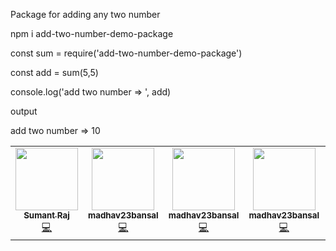 Package for adding any two number

npm i add-two-number-demo-package

const sum = require('add-two-number-demo-package')

const add = sum(5,5)                                                       

console.log('add two number => ', add)

output

  add two number => 10
  
  
  
<!-- ALL-CONTRIBUTORS-LIST:START - Do not remove or modify this section -->
<!-- prettier-ignore-start -->
<!-- markdownlint-disable -->
<table>
  <tr>
    <td align="center"><a href="https://github.com/raj2611"><img src="https://avatars1.githubusercontent.com/u/23263053?v=4" width="100px;" alt=""/><br /><sub><b>Sumant Raj</b></sub></a><br /><a href="https://github.com/GeekyAnts/flutter-starter/commits?author=raj2611" title="Code">💻</a></td>
    <td align="center"><a href="https://github.com/madhav23bansal"><img src="https://avatars0.githubusercontent.com/u/52946553?v=4" width="100px;" alt=""/><br /><sub><b>madhav23bansal</b></sub></a><br /><a href="https://github.com/GeekyAnts/flutter-starter/commits?author=madhav23bansal" title="Code">💻</a></td>
    <td align="center"><a href="https://github.com/madhav23bansal"><img src="https://avatars0.githubusercontent.com/u/52946553?v=4" width="100px;" alt=""/><br /><sub><b>madhav23bansal</b></sub></a><br /><a href="https://github.com/GeekyAnts/flutter-starter/commits?author=madhav23bansal" title="Code">💻</a></td>
    <td align="center"><a href="https://github.com/madhav23bansal"><img src="https://avatars0.githubusercontent.com/u/52946553?v=4" width="100px;" alt=""/><br /><sub><b>madhav23bansal</b></sub></a><br /><a href="https://github.com/GeekyAnts/flutter-starter/commits?author=madhav23bansal" title="Code">💻</a></td>
    <td align="center"><a href="https://github.com/madhav23bansal"><img src="https://avatars0.githubusercontent.com/u/52946553?v=4" width="100px;" alt=""/><br /><sub><b>madhav23bansal</b></sub></a><br /><a href="https://github.com/GeekyAnts/flutter-starter/commits?author=madhav23bansal" title="Code">💻</a></td>
    <td align="center"><a href="https://github.com/madhav23bansal"><img src="https://avatars0.githubusercontent.com/u/52946553?v=4" width="100px;" alt=""/><br /><sub><b>madhav23bansal</b></sub></a><br /><a href="https://github.com/GeekyAnts/flutter-starter/commits?author=madhav23bansal" title="Code">💻</a></td><td align="center"><a href="https://github.com/madhav23bansal"><img src="https://avatars0.githubusercontent.com/u/52946553?v=4" width="100px;" alt=""/><br /><sub><b>madhav23bansal</b></sub></a><br /><a href="https://github.com/GeekyAnts/flutter-starter/commits?author=madhav23bansal" title="Code">💻</a></td><td align="center"><a href="https://github.com/madhav23bansal"><img src="https://avatars0.githubusercontent.com/u/52946553?v=4" width="100px;" alt=""/><br /><sub><b>madhav23bansal</b></sub></a><br /><a href="https://github.com/GeekyAnts/flutter-starter/commits?author=madhav23bansal" title="Code">💻</a></td><td align="center"><a href="https://github.com/madhav23bansal"><img src="https://avatars0.githubusercontent.com/u/52946553?v=4" width="100px;" alt=""/><br /><sub><b>madhav23bansal</b></sub></a><br /><a href="https://github.com/GeekyAnts/flutter-starter/commits?author=madhav23bansal" title="Code">💻</a></td>
    <td align="center"><a href="https://github.com/madhav23bansal"><img src="https://avatars0.githubusercontent.com/u/52946553?v=4" width="100px;" alt=""/><br /><sub><b>madhav23bansal</b></sub></a><br /><a href="https://github.com/GeekyAnts/flutter-starter/commits?author=madhav23bansal" title="Code">💻</a></td>
    <td align="center"><a href="https://github.com/madhav23bansal"><img src="https://avatars0.githubusercontent.com/u/52946553?v=4" width="100px;" alt=""/><br /><sub><b>madhav23bansal</b></sub></a><br /><a href="https://github.com/GeekyAnts/flutter-starter/commits?author=madhav23bansal" title="Code">💻</a></td>
    <td align="center"><a href="https://github.com/madhav23bansal"><img src="https://avatars0.githubusercontent.com/u/52946553?v=4" width="100px;" alt=""/><br /><sub><b>madhav23bansal</b></sub></a><br /><a href="https://github.com/GeekyAnts/flutter-starter/commits?author=madhav23bansal" title="Code">💻</a></td>
    <td align="center"><a href="https://github.com/madhav23bansal"><img src="https://avatars0.githubusercontent.com/u/52946553?v=4" width="100px;" alt=""/><br /><sub><b>madhav23bansal</b></sub></a><br /><a href="https://github.com/GeekyAnts/flutter-starter/commits?author=madhav23bansal" title="Code">💻</a></td><td align="center"><a href="https://github.com/madhav23bansal"><img src="https://avatars0.githubusercontent.com/u/52946553?v=4" width="100px;" alt=""/><br /><sub><b>madhav23bansal</b></sub></a><br /><a href="https://github.com/GeekyAnts/flutter-starter/commits?author=madhav23bansal" title="Code">💻</a></td>
    <td align="center"><a href="https://github.com/madhav23bansal"><img src="https://avatars0.githubusercontent.com/u/52946553?v=4" width="100px;" alt=""/><br /><sub><b>madhav23bansal</b></sub></a><br /><a href="https://github.com/GeekyAnts/flutter-starter/commits?author=madhav23bansal" title="Code">💻</a></td>
    <td align="center"><a href="https://github.com/madhav23bansal"><img src="https://avatars0.githubusercontent.com/u/52946553?v=4" width="100px;" alt=""/><br /><sub><b>madhav23bansal</b></sub></a><br /><a href="https://github.com/GeekyAnts/flutter-starter/commits?author=madhav23bansal" title="Code">💻</a></td>
    <td align="center"><a href="https://github.com/madhav23bansal"><img src="https://avatars0.githubusercontent.com/u/52946553?v=4" width="100px;" alt=""/><br /><sub><b>madhav23bansal</b></sub></a><br /><a href="https://github.com/GeekyAnts/flutter-starter/commits?author=madhav23bansal" title="Code">💻</a></td>
    <td align="center"><a href="https://github.com/madhav23bansal"><img src="https://avatars0.githubusercontent.com/u/52946553?v=4" width="100px;" alt=""/><br /><sub><b>madhav23bansal</b></sub></a><br /><a href="https://github.com/GeekyAnts/flutter-starter/commits?author=madhav23bansal" title="Code">💻</a></td>
    <td align="center"><a href="https://github.com/madhav23bansal"><img src="https://avatars0.githubusercontent.com/u/52946553?v=4" width="100px;" alt=""/><br /><sub><b>madhav23bansal</b></sub></a><br /><a href="https://github.com/GeekyAnts/flutter-starter/commits?author=madhav23bansal" title="Code">💻</a></td>
    <td align="center"><a href="https://github.com/madhav23bansal"><img src="https://avatars0.githubusercontent.com/u/52946553?v=4" width="100px;" alt=""/><br /><sub><b>madhav23bansal</b></sub></a><br /><a href="https://github.com/GeekyAnts/flutter-starter/commits?author=madhav23bansal" title="Code">💻</a></td>
    <td align="center"><a href="https://github.com/madhav23bansal"><img src="https://avatars0.githubusercontent.com/u/52946553?v=4" width="100px;" alt=""/><br /><sub><b>madhav23bansal</b></sub></a><br /><a href="https://github.com/GeekyAnts/flutter-starter/commits?author=madhav23bansal" title="Code">💻</a></td>
    <td align="center"><a href="https://github.com/madhav23bansal"><img src="https://avatars0.githubusercontent.com/u/52946553?v=4" width="100px;" alt=""/><br /><sub><b>madhav23bansal</b></sub></a><br /><a href="https://github.com/GeekyAnts/flutter-starter/commits?author=madhav23bansal" title="Code">💻</a></td>
    <td align="center"><a href="https://github.com/madhav23bansal"><img src="https://avatars0.githubusercontent.com/u/52946553?v=4" width="100px;" alt=""/><br /><sub><b>madhav23bansal</b></sub></a><br /><a href="https://github.com/GeekyAnts/flutter-starter/commits?author=madhav23bansal" title="Code">💻</a></td>
  </tr>
</table>

<!-- markdownlint-enable -->
<!-- prettier-ignore-end -->
<!-- ALL-CONTRIBUTORS-LIST:END -->

